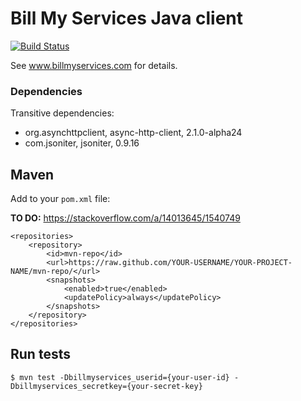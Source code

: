 # Bill My Services Java client

[![Build Status](https://travis-ci.org/billmyservices/wsb-cli-sh.svg?branch=master)](https://travis-ci.org/billmyservices/wsb-cli-sh)

See <a href="https://www.billmyservices.com">www.billmyservices.com</a> for details.

### Dependencies

Transitive dependencies:

* org.asynchttpclient, async-http-client, 2.1.0-alpha24
* com.jsoniter, jsoniter, 0.9.16

## Maven

Add to your <code>pom.xml</code> file:

**TO DO:** https://stackoverflow.com/a/14013645/1540749

```
<repositories>
    <repository>
        <id>mvn-repo</id>
        <url>https://raw.github.com/YOUR-USERNAME/YOUR-PROJECT-NAME/mvn-repo/</url>
        <snapshots>
            <enabled>true</enabled>
            <updatePolicy>always</updatePolicy>
        </snapshots>
    </repository>
</repositories>
```

## Run tests

```shell
$ mvn test -Dbillmyservices_userid={your-user-id} -Dbillmyservices_secretkey={your-secret-key}
```


